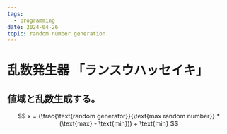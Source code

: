 ```yaml
---
tags:
  - programming
date: 2024-04-26
topic: random number generation
---
```

# 乱数発生器 「ランスウハッセイキ」

## 値域と乱数生成する。

$$
x = (\frac{\text{random generator}}{\text{max random number}} * (\text{max} - \text{min})) + \text{min}
$$